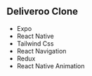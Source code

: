 ## Deliveroo Clone

- Expo
- React Native
- Tailwind Css
- React Navigation
- Redux
- React Native Animation